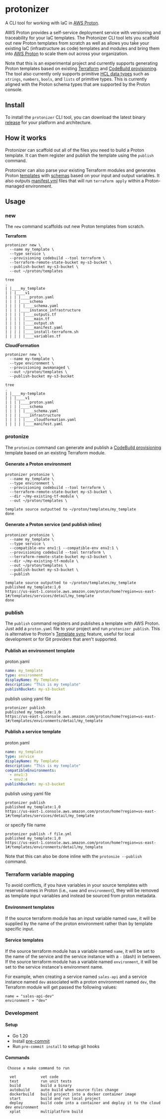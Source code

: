 # protonizer

A CLI tool for working with IaC in [AWS Proton](https://aws.amazon.com/proton/).

AWS Proton provides a self-service deployment service with versioning and traceability for your IaC templates.  The Protonizer CLI tool lets you scaffold out new Proton templates from scratch as well as allows you take your existing IaC (infrastructure as code) templates and modules and bring them into [AWS Proton](https://aws.amazon.com/proton/) to scale them out across your organization.

Note that this is an experimental project and currently supports generating Proton templates based on existing [Terraform](https://www.terraform.io/) and [CodeBuild provisioning](https://docs.aws.amazon.com/proton/latest/userguide/ag-works-prov-methods.html).  The tool also currently only supports primitive [HCL data types](https://developer.hashicorp.com/terraform/language/expressions/types#types) such as `strings`, `numbers`, `bools`, and `lists` of primitive types. This is currently aligned with the Proton schema types that are supported by the Proton console.


## Install

To install the `protonizer` CLI tool, you can download the latest binary [release](https://github.com/awslabs/protonizer/releases) for your platform and architecture.


## How it works

Protonizer can scaffold out all of the files you need to build a Proton template.  It can them register and publish the template using the `publish` command.

Protonizer can also parse your existing Terraform modules and generates Proton [templates](https://docs.aws.amazon.com/proton/latest/userguide/ag-template-authoring.html) with [schemas](https://docs.aws.amazon.com/proton/latest/userguide/ag-schema.html) based on your input and output variables.  It also outputs [manifest.yml](https://docs.aws.amazon.com/proton/latest/userguide/ag-wrap-up.html) files that will run `terraform apply` within a Proton-managed environment.


## Usage

### new

The `new` command scaffolds out new Proton templates from scratch.

**Terraform**

```
protonizer new \
  --name my_template \
  --type service \
  --provisioning codebuild --tool terraform \
  --terraform-remote-state-bucket my-s3-bucket \
  --publish-bucket my-s3-bucket \
  --out ~/proton/templates
```

```
tree
.
| |____my_template
| | |____v1
| | | |____proton.yaml
| | | |____schema
| | | | |____schema.yaml
| | | |____instance_infrastructure
| | | | |____outputs.tf
| | | | |____main.tf
| | | | |____output.sh
| | | | |____manifest.yaml
| | | | |____install-terraform.sh
| | | | |____variables.tf
```

**CloudFormation**

```
protonizer new \
  --name my-template \
  --type environment \
  --provisioning awsmanaged \
  --out ~/proton/templates \
  --publish-bucket my-s3-bucket
```

```
tree
.
| |____my-template
| | |____v1
| | | |____proton.yaml
| | | |____schema
| | | | |____schema.yaml
| | | |____infrastructure
| | | | |____cloudformation.yaml
| | | | |____manifest.yaml
```


### protonize

The `protonize` command can generate and publish a [CodeBuild provisioning](https://docs.aws.amazon.com/proton/latest/userguide/ag-works-prov-methods.html) template based on an existing Terraform module.

#### Generate a Proton environment

```
protonizer protonize \
  --name my_template \
  --type environment \
  --provisioning codebuild --tool terraform \
  --terraform-remote-state-bucket my-s3-bucket \
  --dir ~/my-existing-tf-module \
  --out ~/proton/templates \

template source outputted to ~/proton/templates/my_template
done
```

#### Generate a Proton service (and publish inline)

```
protonizer protonize \
  --name my_template \
  --type service \
  --compatible-env env1:1 --compatible-env env2:1 \
  --provisioning codebuild --tool terraform \
  --terraform-remote-state-bucket my-s3-bucket \
  --dir ~/my-existing-tf-module \
  --out ~/proton/templates \
  --publish-bucket my-s3-bucket \
  --publish

template source outputted to ~/proton/templates/my_template
published my_template:1.0
https://us-east-1.console.aws.amazon.com/proton/home?region=us-east-1#/templates/services/detail/my_template
done
```

### publish

The `publish` command registers and publishes a template with AWS Proton. Just add a `proton.yaml` file to your project and run `protonizer publish`. This is alternative to Proton's [Template sync](https://docs.aws.amazon.com/proton/latest/userguide/ag-template-sync-configs.html) feature, useful for local development or for Git providers that aren't supported.

#### Publish an environment template

proton.yaml

```yaml
name: my_template
type: environment
displayName: My Template
description: "This is my template"
publishBucket: my-s3-bucket
```

publish using yaml file

```
protonizer publish
published my_template:1.0
https://us-east-1.console.aws.amazon.com/proton/home?region=us-east-1#/templates/environments/detail/my_template
```

#### Publish a service template

proton.yaml

```yaml
name: my_template
type: service
displayName: My Template
description: "This is my template"
compatibleEnvironments:
  - env1:3
  - env2:4
publishBucket: my-s3-bucket
```

publish using yaml file

```
protonizer publish
published my_template:1.0
https://us-east-1.console.aws.amazon.com/proton/home?region=us-east-1#/templates/services/detail/my_template
```

or specify file name

```
protonizer publish -f file.yml
published my_template:1.0
https://us-east-1.console.aws.amazon.com/proton/home?region=us-east-1#/templates/environments/detail/my_template
```

Note that this can also be done inline with the `protonize --publish` command.


### Terraform variable mapping

To avoid conflicts, if you have variables in your source templates with reserved names in Proton (i.e., `name` and `environment`), they will be removed as template input variables and instead be sourced from proton metadata.


#### Environment templates

If the source terraform module has an input variable named `name`, it will be supplied by the name of the proton environment rather than by template specific input.


#### Service templates

If the source terraform module has a variable named `name`, it will be set to the name of the service and the service instance with a `-` (dash) in between.  If the source terraform module has a variable named `environment`, it will be set to the service instance's environment name.

For example, when creating a service named `sales-api` and a service instance named `dev` associated with a proton environment named `dev`, the Terraform module will get passed the following values:

```hcl
name = "sales-api-dev"
environment = "dev"
```


### Development

#### Setup

- Go 1.20
- Install [pre-commit](https://pre-commit.com/)
- Run `pre-commit install` to setup git hooks

#### Commands

```
 Choose a make command to run

  vet           vet code
  test          run unit tests
  build         build a binary
  autobuild     auto build when source files change
  dockerbuild   build project into a docker container image
  start         build and run local project
  deploy        build code into a container and deploy it to the cloud dev environment
  xplat         multiplatform build
```
